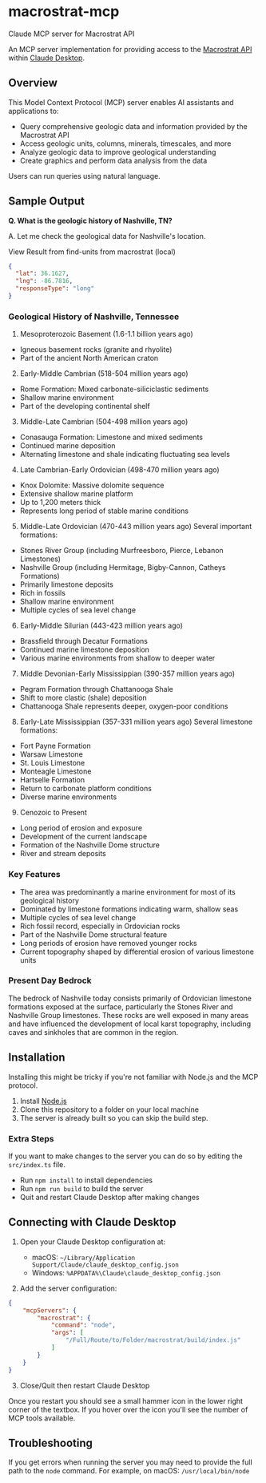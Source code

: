 # macrostrat-mcp
Claude MCP server for Macrostrat API

An MCP server implementation for providing access to the [Macrostrat API](https://macrostrat.org/api) within [Claude Desktop](https://claude.ai/download).

## Overview

This Model Context Protocol (MCP) server enables AI assistants and applications to:

- Query comprehensive geologic data and information provided by the Macrostrat API
- Access geologic units, columns, minerals, timescales, and more
- Analyze geologic data to improve geological understanding
- Create graphics and perform data analysis from the data

Users can run queries using natural language.

## Sample Output

**Q. What is the geologic history of Nashville, TN?**

A. 
Let me check the geological data for Nashville's location.

View Result from find-units from macrostrat (local)
```json
{
  "lat": 36.1627,
  "lng": -86.7816,
  "responseType": "long"
}
```

### Geological History of Nashville, Tennessee
1. Mesoproterozoic Basement (1.6-1.1 billion years ago)
- Igneous basement rocks (granite and rhyolite)
- Part of the ancient North American craton

2. Early-Middle Cambrian (518-504 million years ago)
- Rome Formation: Mixed carbonate-siliciclastic sediments
- Shallow marine environment
- Part of the developing continental shelf

3. Middle-Late Cambrian (504-498 million years ago)
- Conasauga Formation: Limestone and mixed sediments
- Continued marine deposition
- Alternating limestone and shale indicating fluctuating sea levels

4. Late Cambrian-Early Ordovician (498-470 million years ago)
- Knox Dolomite: Massive dolomite sequence
- Extensive shallow marine platform
- Up to 1,200 meters thick
- Represents long period of stable marine conditions

5. Middle-Late Ordovician (470-443 million years ago)
Several important formations:
- Stones River Group (including Murfreesboro, Pierce, Lebanon Limestones)
- Nashville Group (including Hermitage, Bigby-Cannon, Catheys Formations)
- Primarily limestone deposits
- Rich in fossils
- Shallow marine environment
- Multiple cycles of sea level change

6. Early-Middle Silurian (443-423 million years ago)
- Brassfield through Decatur Formations
- Continued marine limestone deposition
- Various marine environments from shallow to deeper water

7. Middle Devonian-Early Mississippian (390-357 million years ago)
- Pegram Formation through Chattanooga Shale
- Shift to more clastic (shale) deposition
- Chattanooga Shale represents deeper, oxygen-poor conditions

8. Early-Late Mississippian (357-331 million years ago)
Several limestone formations:
- Fort Payne Formation
- Warsaw Limestone
- St. Louis Limestone
- Monteagle Limestone
- Hartselle Formation
- Return to carbonate platform conditions
- Diverse marine environments

9. Cenozoic to Present
- Long period of erosion and exposure
- Development of the current landscape
- Formation of the Nashville Dome structure
- River and stream deposits

### Key Features
- The area was predominantly a marine environment for most of its geological history
- Dominated by limestone formations indicating warm, shallow seas
- Multiple cycles of sea level change
- Rich fossil record, especially in Ordovician rocks
- Part of the Nashville Dome structural feature
- Long periods of erosion have removed younger rocks
- Current topography shaped by differential erosion of various limestone units

### Present Day Bedrock
The bedrock of Nashville today consists primarily of Ordovician limestone formations exposed at the surface, particularly the Stones River and Nashville Group limestones. These rocks are well exposed in many areas and have influenced the development of local karst topography, including caves and sinkholes that are common in the region.

## Installation

Installing this might be tricky if you're not familiar with Node.js and the MCP protocol.

1. Install [Node.js](https://nodejs.org/en/download)
2. Clone this repository to a folder on your local machine
3. The server is already built so you can skip the build step.

### Extra Steps

If you want to make changes to the server you can do so by editing the `src/index.ts` file.
- Run `npm install` to install dependencies
- Run `npm run build` to build the server
- Quit and restart Claude Desktop after making changes


## Connecting with Claude Desktop

1. Open your Claude Desktop configuration at:
   - macOS: `~/Library/Application Support/Claude/claude_desktop_config.json`
   - Windows: `%APPDATA%\Claude\claude_desktop_config.json`

2. Add the server configuration:
```json
{
    "mcpServers": {
        "macrostrat": {
            "command": "node",
            "args": [
                "/Full/Route/to/Folder/macrostrat/build/index.js"
            ]
        }
    }
}
```

3. Close/Quit then restart Claude Desktop

Once you restart you should see a small hammer icon in the lower right corner of the textbox. If you hover over the icon you'll see the number of MCP tools available.

## Troubleshooting

If you get errors when running the server you may need to provide the full path to the `node` command. For example, on macOS: `/usr/local/bin/node`
